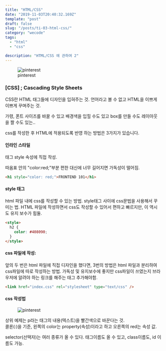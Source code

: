 ```yaml
---
title: "HTML/CSS"
date: "2019-11-03T20:40:32.169Z"
template: "post"
draft: false
slug: "/posts/ti-03-html-css/"
category: "wecode"
tags:
  - "html"
  - "css"

description: "HTML/CSS 에 관하여 2"
---
```


<figure>
<img src="/media/191205-1.jpg" alt="pinterest">
<figcaption> pinterest </figcaption>
</figure>

### [CSS] ; Cascading Style Sheets

CSS란 HTML 태그들에 디자인을 입혀주는 것. 언어라고 볼 수 없고 HTML을 이쁘게 이쁘게 꾸며주는 것.

가령, 폰트 사이즈를 바꿀 수 있고 배경색을 입힐 수도 있고 box를 만들 수도 레이아웃을 짤 수도 있는..

css를 작성한 후 HTML에 적용되도록 반영 하는 방법은 3가지가 있습니다.

#### 인라인 스타일

태그 style 속성에 직접 작성.

따옴표 안의 "color:red;"부분
편한 대신에 너무 길어지면 가독성이 떨어짐.

```html
<h1 style="color: red;">FRONTEND 101</h1>
```

#### style 태그

html 파일 내에 css를 작성할 수 있는 방법. style태그 사이에 css문법을 사용해서 꾸미는 법.
HTML 파일에 작성하면서 css도 작성할 수 있어서 편하고 빠르지만, 이 역시도 유지 보수가 힘둘.

```html
<style>
  h2 {
    color: #408090;
  }
</style>
```

#### css 파일에 작성:

앞의 두 번은 html 파일에 직접 디자인을 했다면, 3번의 방법은 html 파일과 분리하여 css파일에 따로 작성하는 방법.
가독성 및 유지보수에 좋지만 css파일이 쓰였는지 브라우저에 알려야 하는 링크를 해주는 태그 추가해야함.

```html
<link href="index.css" rel="stylesheet" type="text/css" />
```

#### css 작성법

<figure>
<img src="/media/191205css.png" alt="pinterest"></figure>
상위 예제는 p라는 태그의 내용(텍스트)을 빨간색으로 바꾼다는 것.</br>
콜론(:)을 기준,  왼쪽의 color는 property(속성)이라고 하고 오른쪽의 red는 속성 값.</br>

selector(선택자)는 여러 종류가 올 수 있다.
태그이름도 올 수 있고, class이름도, id 이름도 가능.
